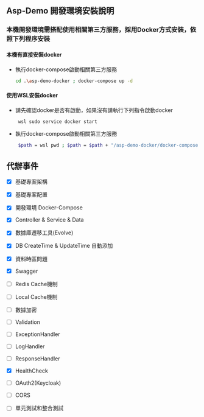 ﻿## Asp-Demo 開發環境安裝說明

### 本機開發環境需搭配使用相關第三方服務，採用Docker方式安裝，依照下列程序安裝

#### 本機有直接安裝docker
* 執行docker-compose啟動相關第三方服務
  ```bash
  cd .\asp-demo-docker ; docker-compose up -d
  ```

#### 使用WSL安裝docker
* 請先確認docker是否有啟動，如果沒有請執行下列指令啟動docker
  ```bash
   wsl sudo service docker start
  ```
* 執行docker-compose啟動相關第三方服務
  ```bash
   $path = wsl pwd ; $path = $path + "/asp-demo-docker/docker-compose.yml" ; wsl docker-compose -f $path up -d
  ```

## 代辦事件

- [x] 基礎專案架構
- [x] 基礎專案配置
- [x] 開發環境 Docker-Compose
- [x] Controller & Service & Data
- [x] 數據庫遷移工具(Evolve)
- [x] DB CreateTime & UpdateTime 自動添加
- [x] 資料時區問題
- [x] Swagger
- [ ] Redis Cache機制
- [ ] Local Cache機制
- [ ] 數據加密
- [ ] Validation
- [ ] ExceptionHandler
- [ ] LogHandler
- [ ] ResponseHandler
- [x] HealthCheck
- [ ] OAuth2(Keycloak)
- [ ] CORS
- [ ] 單元測試和整合測試


  
